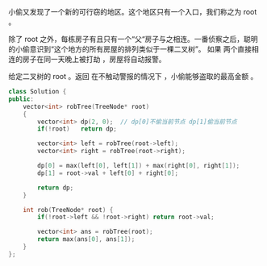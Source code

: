 小偷又发现了一个新的可行窃的地区。这个地区只有一个入口，我们称之为 root 。

除了 root 之外，每栋房子有且只有一个“父“房子与之相连。一番侦察之后，聪明的小偷意识到“这个地方的所有房屋的排列类似于一棵二叉树”。 如果 两个直接相连的房子在同一天晚上被打劫 ，房屋将自动报警。

给定二叉树的 root 。返回 在不触动警报的情况下 ，小偷能够盗取的最高金额 。

 

```c++
class Solution {
public:
    vector<int> robTree(TreeNode* root)
    {
        vector<int> dp(2, 0);  // dp[0]不偷当前节点 dp[1]偷当前节点
        if(!root)   return dp;

        vector<int> left = robTree(root->left);
        vector<int> right = robTree(root->right);

        dp[0] = max(left[0], left[1]) + max(right[0], right[1]);
        dp[1] = root->val + left[0] + right[0];

        return dp;
    }

    int rob(TreeNode* root) {
        if(!root->left && !root->right) return root->val;

        vector<int> ans = robTree(root);
        return max(ans[0], ans[1]);
    }
};
```

